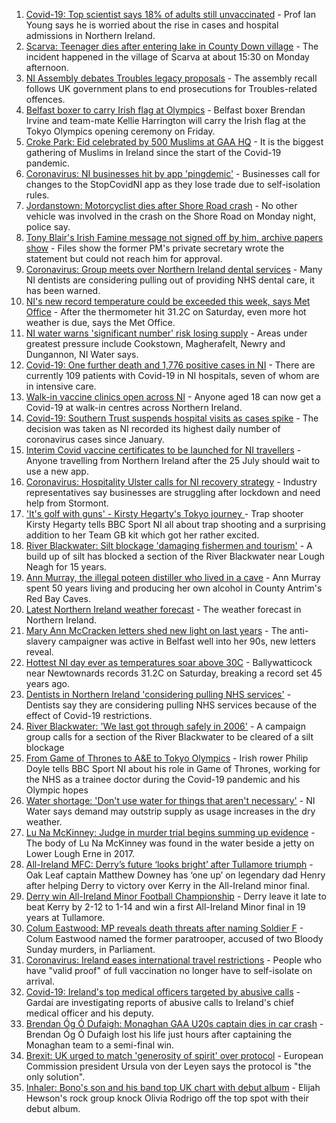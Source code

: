 1. [Covid-19: Top scientist says 18% of adults still unvaccinated](https://www.bbc.co.uk/news/uk-northern-ireland-57895246) - Prof Ian Young says he is worried about the rise in cases and hospital admissions in Northern Ireland.
2. [Scarva: Teenager dies after entering lake in County Down village](https://www.bbc.co.uk/news/uk-northern-ireland-57896019) - The incident happened in the village of Scarva at about 15:30 on Monday afternoon.
3. [NI Assembly debates Troubles legacy proposals](https://www.bbc.co.uk/news/uk-northern-ireland-57892882) - The assembly recall follows UK government plans to end prosecutions for Troubles-related offences.
4. [Belfast boxer to carry Irish flag at Olympics](https://www.bbc.co.uk/sport/olympics/57898847) - Belfast boxer Brendan Irvine and team-mate Kellie Harrington will carry the Irish flag at the Tokyo Olympics opening ceremony on Friday.
5. [Croke Park: Eid celebrated by 500 Muslims at GAA HQ](https://www.bbc.co.uk/news/world-europe-57901923) - It is the biggest gathering of Muslims in Ireland since the start of the Covid-19 pandemic.
6. [Coronavirus: NI businesses hit by app 'pingdemic'](https://www.bbc.co.uk/news/uk-northern-ireland-57899897) - Businesses call for changes to the StopCovidNI app as they lose trade due to self-isolation rules.
7. [Jordanstown: Motorcyclist dies after Shore Road crash](https://www.bbc.co.uk/news/uk-northern-ireland-57899521) - No other vehicle was involved in the crash on the Shore Road on Monday night, police say.
8. [Tony Blair's Irish Famine message not signed off by him, archive papers show](https://www.bbc.co.uk/news/uk-57894210) - Files show the former PM's private secretary wrote the statement but could not reach him for approval.
9. [Coronavirus: Group meets over Northern Ireland dental services](https://www.bbc.co.uk/news/uk-northern-ireland-57869603) - Many NI dentists are considering pulling out of providing NHS dental care, it has been warned.
10. [NI's new record temperature could be exceeded this week, says Met Office](https://www.bbc.co.uk/news/uk-northern-ireland-57886511) - After the thermometer hit 31.2C on Saturday, even more hot weather is due, says the Met Office.
11. [NI water warns 'significant number' risk losing supply](https://www.bbc.co.uk/news/uk-northern-ireland-57894664) - Areas under greatest pressure include Cookstown, Magherafelt, Newry and Dungannon, NI Water says.
12. [Covid-19: One further death and 1,776 positive cases in NI](https://www.bbc.co.uk/news/uk-northern-ireland-57886443) - There are currently 109 patients with Covid-19 in NI hospitals, seven of whom are in intensive care.
13. [Walk-in vaccine clinics open across NI](https://www.bbc.co.uk/news/uk-northern-ireland-57863840) - Anyone aged 18 can now get a Covid-19 at walk-in centres across Northern Ireland.
14. [Covid-19: Southern Trust suspends hospital visits as cases spike](https://www.bbc.co.uk/news/uk-northern-ireland-57867718) - The decision was taken as NI recorded its highest daily number of coronavirus cases since January.
15. [Interim Covid vaccine certificates to be launched for NI travellers](https://www.bbc.co.uk/news/uk-northern-ireland-57868779) - Anyone travelling from Northern Ireland after the 25 July should wait to use a new app.
16. [Coronavirus: Hospitality Ulster calls for NI recovery strategy](https://www.bbc.co.uk/news/uk-northern-ireland-57857496) - Industry representatives say businesses are struggling after lockdown and need help from Stormont.
17. ['It's golf with guns' - Kirsty Hegarty's Tokyo journey ](https://www.bbc.co.uk/sport/av/olympics/57865476) - Trap shooter Kirsty Hegarty tells BBC Sport NI all about trap shooting and a surprising addition to her Team GB kit which got her rather excited.
18. [River Blackwater: Silt blockage 'damaging fishermen and tourism'](https://www.bbc.co.uk/news/uk-northern-ireland-57841201) - A build up of silt has blocked a section of the River Blackwater near Lough Neagh for 15 years.
19. [Ann Murray, the illegal poteen distiller who lived in a cave](https://www.bbc.co.uk/news/uk-northern-ireland-57852184) - Ann Murray spent 50 years living and producing her own alcohol in County Antrim's Red Bay Caves.
20. [Latest Northern Ireland weather forecast](https://www.bbc.co.uk/news/uk-northern-ireland-26018439) - The weather forecast in Northern Ireland.
21. [Mary Ann McCracken letters shed new light on last years](https://www.bbc.co.uk/news/uk-northern-ireland-57808883) - The anti-slavery campaigner was active in Belfast well into her 90s, new letters reveal.
22. [Hottest NI day ever as temperatures soar above 30C](https://www.bbc.co.uk/news/uk-northern-ireland-57875732) - Ballywatticock near Newtownards records 31.2C on Saturday, breaking a record set 45 years ago.
23. [Dentists in Northern Ireland 'considering pulling NHS services'](https://www.bbc.co.uk/news/uk-northern-ireland-57889605) - Dentists say they are considering pulling NHS services because of the effect of Covid-19 restrictions.
24. [River Blackwater: 'We last got through safely in 2006'](https://www.bbc.co.uk/news/uk-northern-ireland-57892143) - A campaign group calls for a section of the River Blackwater to be cleared of a silt blockage
25. [From Game of Thrones to A&E to Tokyo Olympics](https://www.bbc.co.uk/sport/av/olympics/57865473) - Irish rower Philip Doyle tells BBC Sport NI about his role in Game of Thrones, working for the NHS as a trainee doctor during the Covid-19 pandemic and his Olympic hopes
26. [Water shortage: 'Don't use water for things that aren't necessary'](https://www.bbc.co.uk/news/uk-northern-ireland-57892139) - NI Water says demand may outstrip supply as usage increases in the dry weather.
27. [Lu Na McKinney: Judge in murder trial begins summing up evidence](https://www.bbc.co.uk/news/uk-northern-ireland-57894655) - The body of Lu Na McKinney was found in the water beside a jetty on Lower Lough Erne in 2017.
28. [All-Ireland MFC: Derry’s future ‘looks bright’ after Tullamore triumph](https://www.bbc.co.uk/sport/gaelic-games/57890977) - Oak Leaf captain Matthew Downey has ‘one up’ on legendary dad Henry after helping Derry to victory over Kerry in the All-Ireland minor final.
29. [Derry win All-Ireland Minor Football Championship](https://www.bbc.co.uk/sport/northern-ireland/57880739) - Derry leave it late to beat Kerry by 2-12 to 1-14 and win a first All-Ireland Minor final in 19 years at Tullamore.
30. [Colum Eastwood: MP reveals death threats after naming Soldier F](https://www.bbc.co.uk/news/uk-northern-ireland-foyle-west-57863054) - Colum Eastwood named the former paratrooper, accused of two Bloody Sunday murders, in Parliament.
31. [Coronavirus: Ireland eases international travel restrictions](https://www.bbc.co.uk/news/world-europe-57886435) - People who have "valid proof" of full vaccination no longer have to self-isolate on arrival.
32. [Covid-19: Ireland's top medical officers targeted by abusive calls](https://www.bbc.co.uk/news/world-europe-57879013) - Gardaí are investigating reports of abusive calls to Ireland's chief medical officer and his deputy.
33. [Brendan Óg Ó Dufaigh: Monaghan GAA U20s captain dies in car crash](https://www.bbc.co.uk/news/world-europe-57873315) - Brendan Óg Ó Dufaigh lost his life just hours after captaining the Monaghan team to a semi-final win.
34. [Brexit: UK urged to match 'generosity of spirit' over protocol](https://www.bbc.co.uk/news/world-europe-57863846) - European Commission president Ursula von der Leyen says the protocol is "the only solution".
35. [Inhaler: Bono's son and his band top UK chart with debut album](https://www.bbc.co.uk/news/entertainment-arts-57864034) - Elijah Hewson's rock group knock Olivia Rodrigo off the top spot with their debut album.
